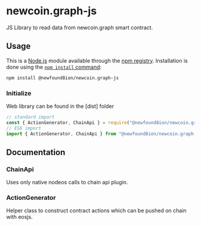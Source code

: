# newcoin.graph-js

JS Library to read data from newcoin.graph smart contract.

## Usage

This is a [Node.js](https://nodejs.org/en/) module available through the
[npm registry](https://www.npmjs.com/). Installation is done using the
[`npm install` command](https://docs.npmjs.com/getting-started/installing-npm-packages-locally):

```sh
npm install @newfound8ion/newcoin.graph-js
```

### Initialize

Web library can be found in the [dist] folder

```javascript
// standard import
const { ActionGenerator, ChainApi } = require("@newfound8ion/newcoin.graph-js");
// ES6 import
import { ActionGenerator, ChainApi } from "@newfound8ion/newcoin.graph-js";
```

## Documentation

### ChainApi

Uses only native nodeos calls to chain api plugin.

### ActionGenerator

Helper class to construct contract actions which can be pushed on chain with eosjs.